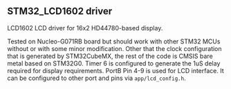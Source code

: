 ## STM32_LCD1602 driver

LCD1602 LCD driver for 16x2 HD44780-based display. 



Tested on Nucleo-G071RB board but should work with other STM32 MCUs without or with some minor modification. Other that the clock configuration that is generated by STM32CubeMX, the rest of the code is CMSIS bare metal based on STM32G0. Timer 6 is configured to generate the 1uS delay required for display requirements. PortB Pin 4-9 is used for LCD interface. It can be configured to other port and pins via `app/lcd_config.h`.


